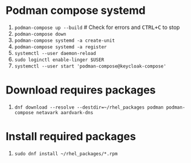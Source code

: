 # Podman compose systemd
1. `podman-compose up --build` # Check for errors and <kbd>CTRL+C</kbd> to stop
2. `podman-compose down`
3. `podman-compose systemd -a create-unit`
4. `podman-compose systemd -a register`
5. `systemctl --user daemon-reload`
6. `sudo loginctl enable-linger $USER`
7. `systemctl --user start 'podman-compose@keycloak-compose'`

# Download requires packages

1. `dnf download --resolve --destdir=~/rhel_packages podman podman-compose netavark aardvark-dns`

# Install required packages

1. `sudo dnf install ~/rhel_packages/*.rpm`